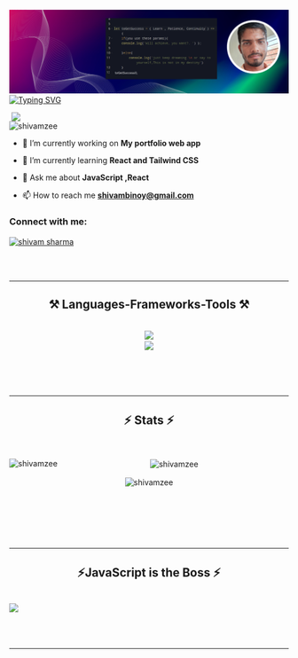 ![logo](https://github.com/Shivamzee/Shivamzee/blob/main/GithubCover.png)
<a href="https://git.io/typing-svg"><img src="https://readme-typing-svg.demolab.com?font=Fira+Code&weight=700&duration=5006&pause=1001&color=FFF14E&background=FFFFFF1D&center=true&vCenter=true&random=false&width=1000&height=85&lines=Hello+%F0%9F%91%8B%2C+I'm+Shivam+Sharma.;A+passionate+frontend+developer+from+India." alt="Typing SVG" /></a>



<img align="right" src="https://user-images.githubusercontent.com/74038190/212749447-bfb7e725-6987-49d9-ae85-2015e3e7cc41.gif" width="500">


<p align="left"> <img src="https://komarev.com/ghpvc/?username=shivamzee&label=Profile%20views&color=0e75b6&style=flat" alt="shivamzee" /> </p>

- 🔭 I’m currently working on  **My portfolio web app**

- 🌱 I’m currently learning **React and Tailwind CSS**

- 💬 Ask me about **JavaScript ,React**

- 📫 How to reach me **shivambinoy@gmail.com**

<h3 align="left">Connect with me:</h3>
<p align="left">
<a href="https://linkedin.com/in/shivam sharma" target="blank"><img align="center" src="https://raw.githubusercontent.com/rahuldkjain/github-profile-readme-generator/master/src/images/icons/Social/linked-in-alt.svg" alt="shivam sharma" height="30" width="40" /></a>
</p>
<br/><br/>



 <hr/>
<h2 align="center">⚒️ Languages-Frameworks-Tools ⚒️</h2>

<br/>
<div align="center">
    <img src="https://skillicons.dev/icons?i=javascript,react,tailwind" /><br>
    <img src="https://skillicons.dev/icons?i=vscode,github,git,bootstrap,html,css," />
</div>

<br/>


<br/><br/>
<hr/>

<h2 align="center">⚡ Stats ⚡</h2>
<br>

<div align=center>
  <p><img align="left" src="https://github-readme-stats.vercel.app/api/top-langs?username=shivamzee&show_icons=true&locale=en&layout=compact" alt="shivamzee" /></p>

<p>&nbsp;<img align="center" src="https://github-readme-stats.vercel.app/api?username=shivamzee&show_icons=true&locale=en" alt="shivamzee" /></p>

<p><img align="center" src="https://github-readme-streak-stats.herokuapp.com/?user=shivamzee&" alt="shivamzee" /></p>
<br><br>

</div>

<br/><br/>

<hr/>


<h2 align="center">⚡JavaScript is the Boss ⚡</h2>
<br/>
<img src="https://user-images.githubusercontent.com/74038190/213910845-af37a709-8995-40d6-be59-724526e3c3d7.gif" width="900">



<br/><br/>

<hr/>

  
